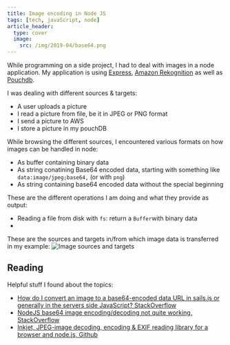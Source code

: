 ```yaml
---
title: Image encoding in Node JS
tags: [tech, javaScript, node]
article_header:
  type: cover
  image:
    src: /img/2019-04/base64.png
---
```


While programming on a side project, I had to deal with images in a node application. My application is using [Express](https://expressjs.com/), [Amazon Rekognition](https://aws.amazon.com/rekognition/) as well as [Pouchdb](https://pouchdb.com/).

I was dealing with different sources & targets:
* A user uploads a picture
* I read a picture from file, be it in JPEG or PNG format
* I send a picture to AWS
* I store a picture in my pouchDB

While browsing the different sources, I encountered various formats on how images can be handled in node:

* As buffer containing binary data
* As string conatining Base64 encoded data, starting with something like `data:image/jpeg;base64,` (or with `png`)
* As string containing base64 encoded data without the special beginning

These are the different operations I am doing and what they provide as output:
* Reading a file from disk with `fs`: return a `Buffer`with binary data
* 

These are the sources and targets in/from which image data is transferred in my example:
![Image sources and targets](https://docs.google.com/drawings/d/e/2PACX-1vTaOoDUdKWZ9q05WH1LX1Yz_JbismNFdrYMoFYYsbU410xf23mi4GxRv_ZvhIQipnLDXunKU5eCh-Ju/pub?w=960&amp;h=720)

## Reading

Helpful stuff I found about the topics:

* [How do I convert an image to a base64-encoded data URL in sails.js or generally in the servers side JavaScript? StackOverflow](https://stackoverflow.com/questions/24523532/how-do-i-convert-an-image-to-a-base64-encoded-data-url-in-sails-js-or-generally)
* [NodeJS base64 image encoding/decoding not quite working, StackOverflow](https://stackoverflow.com/questions/8110294/nodejs-base64-image-encoding-decoding-not-quite-working)
* [Inkjet, JPEG-image decoding, encoding & EXIF reading library for a browser and node.js, Github](https://github.com/gchudnov/inkjet/blob/master/README.md)